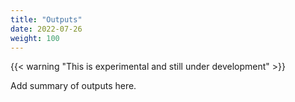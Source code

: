 ```yaml
---
title: "Outputs"
date: 2022-07-26
weight: 100
---
```


{{< warning "This is experimental and still under development" >}}

Add summary of outputs here.
